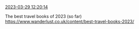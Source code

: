 [2023-03-29 12:20:14](https://mstdn.social/@hill_wanderer/110106536460013741)

The best travel books of 2023 (so far) <a href="https://www.wanderlust.co.uk/content/best-travel-books-2023/" target="_blank" rel="nofollow noopener noreferrer" translate="no">https://www.wanderlust.co.uk/content/best-travel-books-2023/</a>